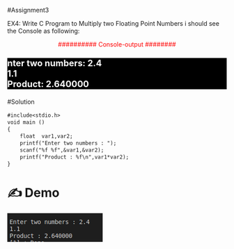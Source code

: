 #Assignment3 

EX4:
 Write C Program to Multiply two Floating Point Numbers
i should see the Console as following:

<p style =" color : red; text-align :center ">########## Console-output ########</p>

### <p style ="color : white; background-color : black ;text-align : left ; font-size:20px " > nter two numbers: 2.4 <br> 1.1 <br> Product: 2.640000</p> 

#Solution 


    #include<stdio.h>
    void main ()
    {
        float  var1,var2;
        printf("Enter two numbers : ");
        scanf("%f %f",&var1,&var2);
        printf("Product : %f\n",var1*var2);
    }   
# :writing_hand: Demo 
![image_demo](./s.png)